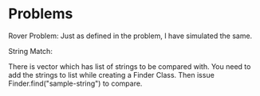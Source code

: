 # Problems

Rover Problem:
Just as defined in the problem, I have simulated the same.


String Match:

There is vector which has list of strings to be compared with. You need to add the strings to list while creating a Finder Class.
Then issue Finder.find("sample-string") to compare.

